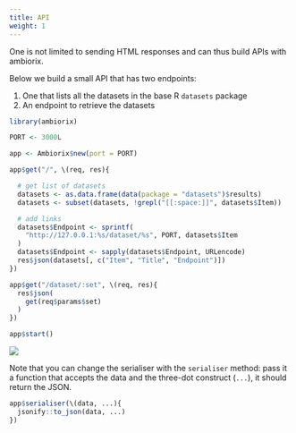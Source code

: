 ```yaml
---
title: API
weight: 1
---
```


One is not limited to sending HTML responses and can thus build APIs with ambiorix.

Below we build a small API that has two endpoints:

1. One that lists all the datasets in the base R `datasets` package
2. An endpoint to retrieve the datasets

```r
library(ambiorix)

PORT <- 3000L

app <- Ambiorix$new(port = PORT)

app$get("/", \(req, res){

  # get list of datasets
  datasets <- as.data.frame(data(package = "datasets")$results)
  datasets <- subset(datasets, !grepl("[[:space:]]", datasets$Item)) 

  # add links
  datasets$Endpoint <- sprintf(
    "http://127.0.0.1:%s/dataset/%s", PORT, datasets$Item
  )
  datasets$Endpoint <- sapply(datasets$Endpoint, URLencode)
  res$json(datasets[, c("Item", "Title", "Endpoint")])
})

app$get("/dataset/:set", \(req, res){
  res$json(
    get(req$params$set)
  )
})

app$start()
```

![](example-api.png)

Note that you can change the serialiser with the `serialiser` method: pass it a function that accepts the data and the three-dot construct (`...`), it should return the JSON.

```r
app$serialiser(\(data, ...){
  jsonify::to_json(data, ...)
})
```

